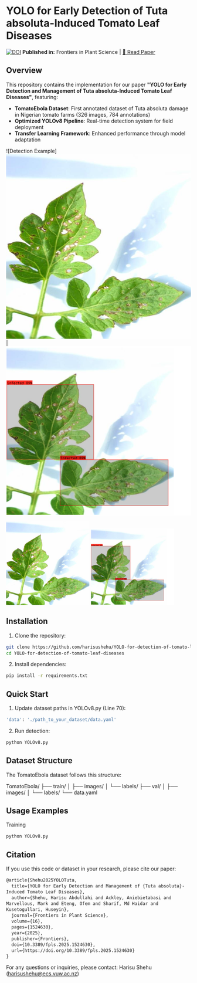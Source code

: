 # YOLO for Early Detection of Tuta absoluta-Induced Tomato Leaf Diseases

[![DOI](https://img.shields.io/badge/DOI-10.3389%2Ffpls.2025.1524630-blue)](https://doi.org/10.3389/fpls.2025.1524630)
**Published in:** Frontiers in Plant Science | [📄 Read Paper](https://www.frontiersin.org/journals/plant-science/articles/10.3389/fpls.2025.1524630/full)

## Overview
This repository contains the implementation for our paper **"YOLO for Early Detection and Management of Tuta absoluta-Induced Tomato Leaf Diseases"**, featuring:

- **TomatoEbola Dataset**: First annotated dataset of Tuta absoluta damage in Nigerian tomato farms (326 images, 784 annotations)
- **Optimized YOLOv8 Pipeline**: Real-time detection system for field deployment
- **Transfer Learning Framework**: Enhanced performance through model adaptation

![Detection Example]
![Before Detection](assets/kasaisa_input.jpg) | ![After Detection](assets/kasaisa_output.png)

<p float="left">
  <img src="assets/kasaisa_input.jpg" alt="Before Detection" width="45%" />
  <img src="assets/kasaisa_output.png" alt="After Detection" width="45%" />
</p>


## Installation
1. Clone the repository:
```bash
git clone https://github.com/harisushehu/YOLO-for-detection-of-tomato-leaf-diseases.git
cd YOLO-for-detection-of-tomato-leaf-diseases
```

2. Install dependencies:
```bash
pip install -r requirements.txt
```

## Quick Start
1. Update dataset paths in YOLOv8.py (Line 70):
```bash
'data': './path_to_your_dataset/data.yaml'
```

2. Run detection:
```bash
python YOLOv8.py
```

## Dataset Structure
The TomatoEbola dataset follows this structure:

TomatoEbola/
├── train/
│   ├── images/
│   └── labels/
├── val/
│   ├── images/
│   └── labels/
└── data.yaml

## Usage Examples

Training
```bash
python YOLOv8.py 
```

## Citation

If you use this code or dataset in your research, please cite our paper:

```
@article{Shehu2025YOLOTuta,
  title={YOLO for Early Detection and Management of {Tuta absoluta}-Induced Tomato Leaf Diseases},
  author={Shehu, Harisu Abdullahi and Ackley, Aniebietabasi and Marvellous, Mark and Eteng, Ofem and Sharif, Md Haidar and Kusetogullari, Huseyin},
  journal={Frontiers in Plant Science},
  volume={16},
  pages={1524630},
  year={2025},
  publisher={Frontiers},
  doi={10.3389/fpls.2025.1524630},
  url={https://doi.org/10.3389/fpls.2025.1524630}
}
```

For any questions or inquiries, please contact: Harisu Shehu (harisushehu@ecs.vuw.ac.nz)

